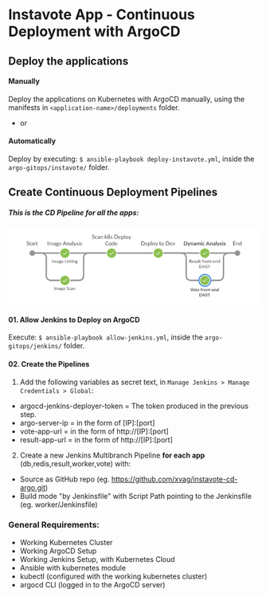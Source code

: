 # Instavote App - Continuous Deployment with ArgoCD

Deploy the applications
-----

#### Manually  
Deploy the applications on Kubernetes with ArgoCD manually, using the manifests in `<application-name>/deployments` folder.

- or

#### Automatically  
Deploy by executing: `$ ansible-playbook deploy-instavote.yml`, inside the `argo-gitops/instavote/` folder.


Create Continuous Deployment Pipelines
-----
##### This is the CD Pipeline for all the apps:
![CD Pipeline](cd-pipeline.png)
#### 01. Allow Jenkins to Deploy on ArgoCD
Execute: `$ ansible-playbook allow-jenkins.yml`, inside the `argo-gitops/jenkins/` folder.  

#### 02. Create the Pipelines
01. Add the following variables as secret text, in `Manage Jenkins > Manage Credentials > Global`:
- argocd-jenkins-deployer-token = The token produced in the previous step.
- argo-server-ip                = in the form of [IP]:[port]
- vote-app-url                  = in the form of http://[IP]:[port]
- result-app-url                = in the form of http://[IP]:[port]

02. Create a new Jenkins Multibranch Pipeline <b>for each app</b> (db,redis,result,worker,vote) with:
- Source as GitHub repo (eg. https://github.com/xvag/instavote-cd-argo.git)
- Build mode "by Jenkinsfile" with Script Path pointing to the Jenkinsfile (eg. worker/Jenkinsfile)

### General Requirements:
- Working Kubernetes Cluster
- Working ArgoCD Setup
- Working Jenkins Setup, with Kubernetes Cloud
- Ansible with kubernetes module
- kubectl (configured with the working kubernetes cluster)
- argocd CLI (logged in to the ArgoCD server)
